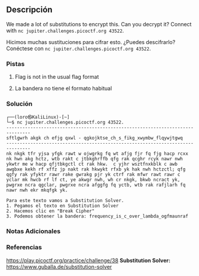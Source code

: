 ## Descripción
We made a lot of substitutions to encrypt this. Can you decrypt it? Connect with `nc jupiter.challenges.picoctf.org 43522`.

Hicimos muchas sustituciones para cifrar esto. ¿Puedes descifrarlo? Conéctese con `nc jupiter.challenges.picoctf.org 43522`.
### Pistas
1. Flag is not in the usual flag format

1. La bandera no tiene el formato habitual
### Solución
```
┌──(loro㉿KaliLinux)-[~]
└─$ nc jupiter.challenges.picoctf.org 43522.
-------------------------------------------------------------------------------
sftlgwrh akgk ch efjg qxwl - qgkojktse_ch_s_fikg_xwymbw_flqywjtgwq
-------------------------------------------------------------------------------
nk nkgk tfr yjsa yfgk rawt w ojwgrkg fq wt afjg fjr fq fjg hacp rcxx nk hwn akg hctz, wtb rakt c jtbkghrffb qfg rak qcghr rcyk nawr nwh ykwtr me w hacp qfjtbkgctl ct rak hkw.  c yjhr wsztfnxkblk c awb awgbxe kekh rf xffz jp nakt rak hkwykt rfxb yk hak nwh hctzctl; qfg qgfy rak yfyktr rawr rake gwrakg pjr yk ctrf rak mfwr rawt rawr c yclar mk hwcb rf lf ct, ye akwgr nwh, wh cr nkgk, bkwb ncract yk, pwgrxe ncra qgclar, pwgrxe ncra afggfg fq yctb, wtb rak rafjlarh fq nawr nwh ekr mkqfgk yk.

Para este texto vamos a Substitution Solver.
1. Pegamos el texto en Substitution Solver
2. Hacemos clic en "Break Cipher"
3. Podemos obtener la bandera: frequency_is_c_over_lambda_ogfmaunraf
```
### Notas Adicionales
### Referencias
https://play.picoctf.org/practice/challenge/38
**Substitution Solver:** https://www.guballa.de/substitution-solver